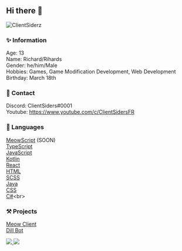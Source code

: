 ## Hi there 👋
<p align="left"> <img src="https://komarev.com/ghpvc/?username=ClientSiderz&label=Views&color=blue&style=plastic" alt="ClientSiderz" /> </p>

### ✨ Information
Age: 13<br>
Name: Richard/Rihards<br>
Gender: he/him/Male<br>
Hobbies: Games, Game Modification Development, Web Development<br>
Birthday: March 18th

### 📱 Contact
Discord: ClientSiders#0001<br>
Youtube: https://www.youtube.com/c/ClientSidersFR<br>

### 🧠 Languages
[MeowScript](https://meowclient.club) (SOON)<br>
[TypeScript](https://www.typescriptlang.org)<br>
[JavaScript](https://www.javascript.com)<br>
[Kotlin](https://kotlinlang.org/)<br>
[React](https://reactjs.org)<br>
[HTML](https://www.html.com)<br>
[SCSS](https://sass-lang.com/)<br>
[Java](https://www.java.com/en/)<br>
[CSS](https://en.wikipedia.org/wiki/CSS)<br>
[C#](https://en.wikipedia.org/wiki/C_Sharp_(programming_language))<br>

### ⚒ Projects
[Meow Client](https://meowclient.club)<br>
[Dill Bot](https://discord.com/api/oauth2/authorize?client_id=821462938820935700&permissions=403995486295&scope=bot%20applications.commands)<br>


<a href="https://github.com/ClientSiderz">
 <img src="https://github-readme-stats.vercel.app/api?username=ClientSiderz&show_icons=true&theme=dracula">
</a>
<a href="https://github.com/ClientSiderz">
  <img src="https://github-readme-stats.vercel.app/api/top-langs/?username=ClientSiderz&theme=dracula&hide_langs_below=1">
</a>


